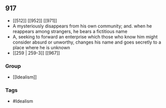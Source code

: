 ## 917
- [[512]] [[952]] [[971]] 
- A mysteriously disappears from his own community; and. when he reappears among strangers, he bears a fictitious name
- A, seeking to forward an enterprise which those who know him might consider absurd or unworthy, changes his name and goes secretly to a place where he is unknown
- [[259 | 259-3]] [[967]] 


### Group
- [[Idealism]]

### Tags
- #Idealism

